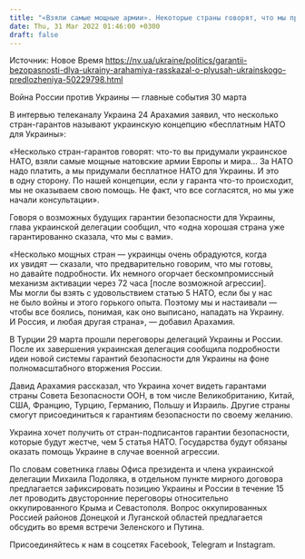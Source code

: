 ```yaml
---
title: "«Взяли самые мощные армии». Некоторые страны говорят, что мы придумали бесплатное НАТО для Украины — Арахамия"
date: Thu, 31 Mar 2022 01:46:00 +0300
draft: false
---
```

Источник: Новое Время https://nv.ua/ukraine/politics/garantii-bezopasnosti-dlya-ukrainy-arahamiya-rasskazal-o-plyusah-ukrainskogo-predlozheniya-50229798.html


 Война России против Украины — главные события 30 марта 

В интервью телеканалу Украина 24 Арахамия заявил, что несколько стран-гарантов называют украинскую концепцию «бесплатным НАТО для Украины»:

«Несколько стран-гарантов говорят: что-то вы придумали украинское НАТО, взяли самые мощные натовские армии Европы и мира… За НАТО надо платить, а мы придумали бесплатное НАТО для Украины. И это в одну сторону. По нашей концепции, если у гаранта что-то происходит, мы не оказываем свою помощь. Не факт, что все согласятся, но мы уже начали консультации».

Говоря о возможных будущих гарантии безопасности для Украины, глава украинской делегации сообщил, что «одна хорошая страна уже гарантированно сказала, что мы с вами».

«Несколько мощных стран — украинцы очень обрадуются, когда их увидят — сказали, что предварительно говорим, что мы готовы, но давайте подробности. Их немного огорчает бескомпромиссный механизм активации через 72 часа [после возможной агрессии]. Мы могли бы взять с удовольствием статью 5 НАТО, если бы у нас не было войны и этого горького опыта. Поэтому мы и настаивали — чтобы все боялись, понимая, как оно выписано, нападать на Украину. И Россия, и любая другая страна», — добавил Арахамия.

В Турции 29 марта прошли переговоры делегаций Украины и России. После их завершения украинская делегация сообщила подробности идеи новой системы гарантий безопасности для Украины на фоне полномасштабного вторжения России.

Давид Арахамия рассказал, что Украина хочет видеть гарантами страны Совета Безопасности ООН, в том числе Великобританию, Китай, США, Францию, Турцию, Германию, Польшу и Израиль. Другие страны смогут присоединиться к гарантиям безопасности по своему желанию.

 Украина хочет получить от стран-подписантов гарантии безопасности, которые будут жестче, чем 5 статья НАТО. Государства будут обязаны оказать помощь Украине в случае военной агрессии.

По словам советника главы Офиса президента и члена украинской делегации Михаила Подоляка, в отдельном пункте мирного договора предлагается зафиксировать позицию Украины и России в течение 15 лет проводить двусторонние переговоры относительно оккупированного Крыма и Севастополя. Вопрос оккупированных Россией районов Донецкой и Луганской областей предлагается обсудить во время встречи Зеленского и Путина.

Присоединяйтесь к нам в соцсетях Facebook, Telegram и Instagram.
